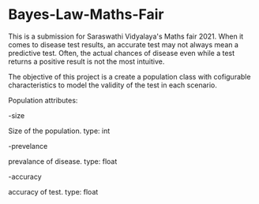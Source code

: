 # Bayes-Law-Maths-Fair

This is a submission for Saraswathi Vidyalaya's Maths fair 2021. When it comes to disease test results, an accurate test may not always mean a predictive test. Often, the actual chances of disease even while a test returns a positive result is not the most intuitive. 

The objective of this project is a create a population class with cofigurable characteristics to model the validity of the test in each scenario.

Population attributes:

-size

  Size of the population. type: int
 
-prevelance

  prevalance of disease. type: float

-accuracy

  accuracy of test. type: float

